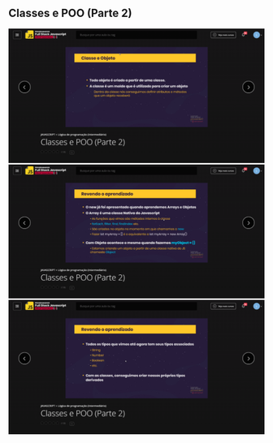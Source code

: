## Classes e POO (Parte 2)

![Screenshot](classes-e-poo-parte-2-1.png)
![Screenshot](classes-e-poo-parte-2-2.png)
![Screenshot](classes-e-poo-parte-2-3.png)